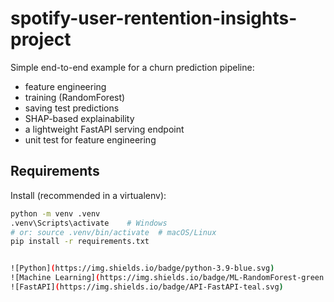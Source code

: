 # spotify-user-rentention-insights-project

Simple end-to-end example for a churn prediction pipeline:
- feature engineering
- training (RandomForest)
- saving test predictions
- SHAP-based explainability
- a lightweight FastAPI serving endpoint
- unit test for feature engineering

## Requirements

Install (recommended in a virtualenv):

```bash
python -m venv .venv
.venv\Scripts\activate    # Windows
# or: source .venv/bin/activate  # macOS/Linux
pip install -r requirements.txt


![Python](https://img.shields.io/badge/python-3.9-blue.svg)
![Machine Learning](https://img.shields.io/badge/ML-RandomForest-green.svg)
![FastAPI](https://img.shields.io/badge/API-FastAPI-teal.svg)

